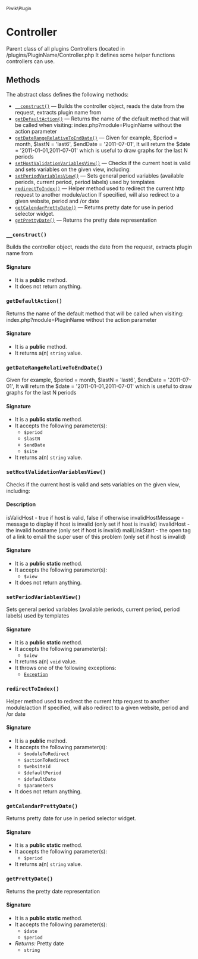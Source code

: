 <small>Piwik\Plugin</small>

Controller
==========

Parent class of all plugins Controllers (located in /plugins/PluginName/Controller.php It defines some helper functions controllers can use.


Methods
-------

The abstract class defines the following methods:

- [`__construct()`](#__construct) &mdash; Builds the controller object, reads the date from the request, extracts plugin name from
- [`getDefaultAction()`](#getDefaultAction) &mdash; Returns the name of the default method that will be called when visiting: index.php?module=PluginName without the action parameter
- [`getDateRangeRelativeToEndDate()`](#getDateRangeRelativeToEndDate) &mdash; Given for example, $period = month, $lastN = &#039;last6&#039;, $endDate = &#039;2011-07-01&#039;, It will return the $date = &#039;2011-01-01,2011-07-01&#039; which is useful to draw graphs for the last N periods
- [`setHostValidationVariablesView()`](#setHostValidationVariablesView) &mdash; Checks if the current host is valid and sets variables on the given view, including:
- [`setPeriodVariablesView()`](#setPeriodVariablesView) &mdash; Sets general period variables (available periods, current period, period labels) used by templates
- [`redirectToIndex()`](#redirectToIndex) &mdash; Helper method used to redirect the current http request to another module/action If specified, will also redirect to a given website, period and /or date
- [`getCalendarPrettyDate()`](#getCalendarPrettyDate) &mdash; Returns pretty date for use in period selector widget.
- [`getPrettyDate()`](#getPrettyDate) &mdash; Returns the pretty date representation

### `__construct()` <a name="__construct"></a>

Builds the controller object, reads the date from the request, extracts plugin name from

#### Signature

- It is a **public** method.
- It does not return anything.

### `getDefaultAction()` <a name="getDefaultAction"></a>

Returns the name of the default method that will be called when visiting: index.php?module=PluginName without the action parameter

#### Signature

- It is a **public** method.
- It returns a(n) `string` value.

### `getDateRangeRelativeToEndDate()` <a name="getDateRangeRelativeToEndDate"></a>

Given for example, $period = month, $lastN = &#039;last6&#039;, $endDate = &#039;2011-07-01&#039;, It will return the $date = &#039;2011-01-01,2011-07-01&#039; which is useful to draw graphs for the last N periods

#### Signature

- It is a **public static** method.
- It accepts the following parameter(s):
    - `$period`
    - `$lastN`
    - `$endDate`
    - `$site`
- It returns a(n) `string` value.

### `setHostValidationVariablesView()` <a name="setHostValidationVariablesView"></a>

Checks if the current host is valid and sets variables on the given view, including:

#### Description

isValidHost - true if host is valid, false if otherwise
invalidHostMessage - message to display if host is invalid (only set if host is invalid)
invalidHost - the invalid hostname (only set if host is invalid)
mailLinkStart - the open tag of a link to email the super user of this problem (only set
                if host is invalid)

#### Signature

- It is a **public static** method.
- It accepts the following parameter(s):
    - `$view`
- It does not return anything.

### `setPeriodVariablesView()` <a name="setPeriodVariablesView"></a>

Sets general period variables (available periods, current period, period labels) used by templates

#### Signature

- It is a **public static** method.
- It accepts the following parameter(s):
    - `$view`
- It returns a(n) `void` value.
- It throws one of the following exceptions:
    - [`Exception`](http://php.net/class.Exception)

### `redirectToIndex()` <a name="redirectToIndex"></a>

Helper method used to redirect the current http request to another module/action If specified, will also redirect to a given website, period and /or date

#### Signature

- It is a **public** method.
- It accepts the following parameter(s):
    - `$moduleToRedirect`
    - `$actionToRedirect`
    - `$websiteId`
    - `$defaultPeriod`
    - `$defaultDate`
    - `$parameters`
- It does not return anything.

### `getCalendarPrettyDate()` <a name="getCalendarPrettyDate"></a>

Returns pretty date for use in period selector widget.

#### Signature

- It is a **public static** method.
- It accepts the following parameter(s):
    - `$period`
- It returns a(n) `string` value.

### `getPrettyDate()` <a name="getPrettyDate"></a>

Returns the pretty date representation

#### Signature

- It is a **public static** method.
- It accepts the following parameter(s):
    - `$date`
    - `$period`
- _Returns:_ Pretty date
    - `string`

